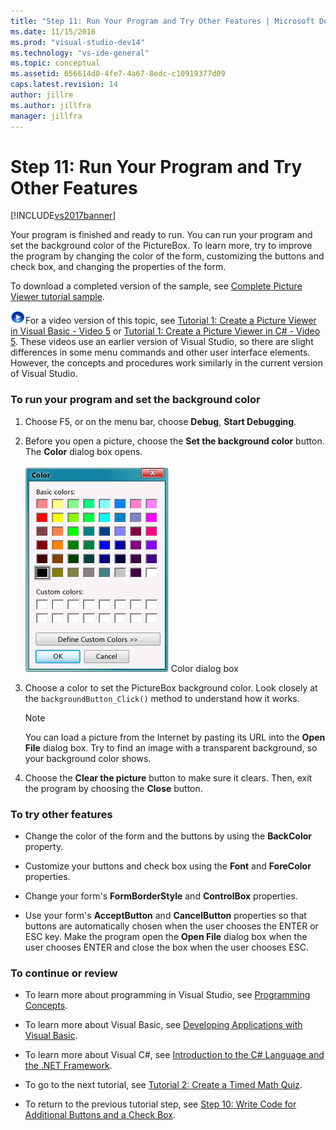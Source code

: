 ```yaml
---
title: "Step 11: Run Your Program and Try Other Features | Microsoft Docs"
ms.date: 11/15/2016
ms.prod: "visual-studio-dev14"
ms.technology: "vs-ide-general"
ms.topic: conceptual
ms.assetid: 656614d0-4fe7-4a67-8edc-c10919377d09
caps.latest.revision: 14
author: jillre
ms.author: jillfra
manager: jillfra
---
```

# Step 11: Run Your Program and Try Other Features
[!INCLUDE[vs2017banner](../includes/vs2017banner.md)]

Your program is finished and ready to run. You can run your program and set the background color of the PictureBox. To learn more, try to improve the program by changing the color of the form, customizing the buttons and check box, and changing the properties of the form.

 To download a completed version of the sample, see [Complete Picture Viewer tutorial sample](https://docs.microsoft.com/samples/browse/-samples).

 ![link to video](../data-tools/media/playvideo.gif "PlayVideo")For a video version of this topic, see [Tutorial 1: Create a Picture Viewer in Visual Basic - Video 5](https://go.microsoft.com/fwlink/?LinkId=205216) or [Tutorial 1: Create a Picture Viewer in C# - Video 5](https://go.microsoft.com/fwlink/?LinkId=205206). These videos use an earlier version of Visual Studio, so there are slight differences in some menu commands and other user interface elements. However, the concepts and procedures work similarly in the current version of Visual Studio.

### To run your program and set the background color

1. Choose F5, or on the menu bar, choose **Debug**, **Start Debugging**.

2. Before you open a picture, choose the **Set the background color** button. The **Color** dialog box opens.

     ![Color dialog box](../ide/media/express-colordialog.png "Express_ColorDialog")
Color dialog box

3. Choose a color to set the PictureBox background color. Look closely at the `backgroundButton_Click()` method to understand how it works.

    > [!NOTE]
    > You can load a picture from the Internet by pasting its URL into the **Open File** dialog box. Try to find an image with a transparent background, so your background color shows.

4. Choose the **Clear the picture** button to make sure it clears. Then, exit the program by choosing the **Close** button.

### To try other features

- Change the color of the form and the buttons by using the **BackColor** property.

- Customize your buttons and check box using the **Font** and **ForeColor** properties.

- Change your form's **FormBorderStyle** and **ControlBox** properties.

- Use your form's **AcceptButton** and **CancelButton** properties so that buttons are automatically chosen when the user chooses the ENTER or ESC key. Make the program open the **Open File** dialog box when the user chooses ENTER and close the box when the user chooses ESC.

### To continue or review

- To learn more about programming in Visual Studio, see [Programming Concepts](https://msdn.microsoft.com/library/65c12cca-af4f-4017-886e-2dbc00a189d6).

- To learn more about Visual Basic, see [Developing Applications with Visual Basic](https://msdn.microsoft.com/library/1e1c0c81-6d95-4167-a98b-44b1efb6d25f).

- To learn more about Visual C#, see [Introduction to the C# Language and the .NET Framework](https://msdn.microsoft.com/library/0a2dff4e-cd84-42ff-8141-e89889b24081).

- To go to the next tutorial, see [Tutorial 2: Create a Timed Math Quiz](../ide/tutorial-2-create-a-timed-math-quiz.md).

- To return to the previous tutorial step, see [Step 10: Write Code for Additional Buttons and a Check Box](../ide/step-10-write-code-for-additional-buttons-and-a-check-box.md).
